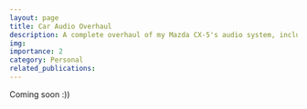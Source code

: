 ```yaml
---
layout: page
title: Car Audio Overhaul
description: A complete overhaul of my Mazda CX-5's audio system, including a speaker and amplifier upgrade, while retaining full OEM functionality and appearance.
img: 
importance: 2
category: Personal
related_publications:
---
```

Coming soon :))
